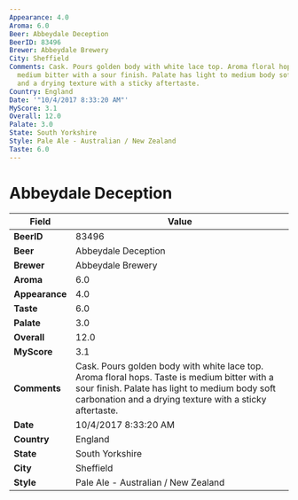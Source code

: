 ```yaml
---
Appearance: 4.0
Aroma: 6.0
Beer: Abbeydale Deception
BeerID: 83496
Brewer: Abbeydale Brewery
City: Sheffield
Comments: Cask. Pours golden body with white lace top. Aroma floral hops. Taste is
  medium bitter with a sour finish. Palate has light to medium body soft carbonation
  and a drying texture with a sticky aftertaste.
Country: England
Date: '"10/4/2017 8:33:20 AM"'
MyScore: 3.1
Overall: 12.0
Palate: 3.0
State: South Yorkshire
Style: Pale Ale - Australian / New Zealand
Taste: 6.0
---
```


# Abbeydale Deception

| Field         | Value |
|---------------|-------|
| **BeerID** | 83496 |
| **Beer** | Abbeydale Deception |
| **Brewer** | Abbeydale Brewery |
| **Aroma** | 6.0 |
| **Appearance** | 4.0 |
| **Taste** | 6.0 |
| **Palate** | 3.0 |
| **Overall** | 12.0 |
| **MyScore** | 3.1 |
| **Comments** | Cask. Pours golden body with white lace top. Aroma floral hops. Taste is medium bitter with a sour finish. Palate has light to medium body soft carbonation and a drying texture with a sticky aftertaste. |
| **Date** | 10/4/2017 8:33:20 AM |
| **Country** | England |
| **State** | South Yorkshire |
| **City** | Sheffield |
| **Style** | Pale Ale - Australian / New Zealand |

